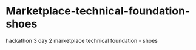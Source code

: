 # Marketplace-technical-foundation-shoes
hackathon 3 day 2 marketplace technical foundation - shoes
